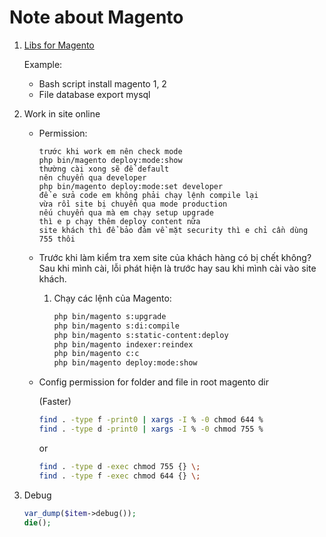 # Note about Magento

1. [Libs for Magento](https://github.com/FinbertMagestore/devdocs/tree/develop/mkdocs/docs/magento/libs)

    Example:
    
    - Bash script install magento 1, 2
    - File database export mysql
    
2. Work in site online
    - Permission: 
        ```text
        trước khi work em nên check mode
        php bin/magento deploy:mode:show
        thường cài xong sẽ để default
        nên chuyển qua developer
        php bin/magento deploy:mode:set developer
        để e sửa code em không phải chạy lệnh compile lại
        vừa rồi site bị chuyển qua mode production
        nếu chuyển qua mà em chạy setup upgrade
        thì e p chạy thêm deploy content nữa
        site khách thì để bảo đảm về mặt security thì e chỉ cần dùng 755 thôi
        ```
    - Trước khi làm kiểm tra xem site của khách hàng có bị chết không? Sau khi mình cài, lỗi phát hiện là trước hay sau khi mình cài vào site khách.
        1. Chạy các lệnh của Magento: 
            ```bash
            php bin/magento s:upgrade
            php bin/magento s:di:compile
            php bin/magento s:static-content:deploy
            php bin/magento indexer:reindex
            php bin/magento c:c
            php bin/magento deploy:mode:show
            ```
    - Config permission for folder and file in root magento dir
    
        (Faster)
        ```bash
        find . -type f -print0 | xargs -I % -0 chmod 644 %
        find . -type d -print0 | xargs -I % -0 chmod 755 %
        ```
        or
        ```bash
        find . -type d -exec chmod 755 {} \;
        find . -type f -exec chmod 644 {} \;
        ```
        
3. Debug
    ```php
    var_dump($item->debug());
    die();
    ```